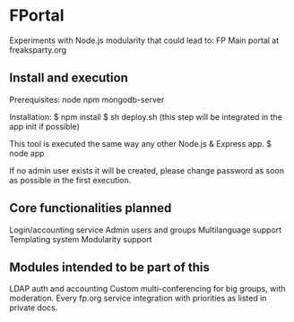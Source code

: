 # FPortal
Experiments with Node.js modularity that could lead to:
FP Main portal at freaksparty.org

## Install and execution
Prerequisites: node npm mongodb-server

Installation:
$ npm install
$ sh deploy.sh (this step will be integrated in the app init if possible)

This tool is executed the same way any other Node.js & Express app.
$ node app

If no admin user exists it will be created, please change password as soon as possible in the first execution.

## Core functionalities planned
Login/accounting service
Admin users and groups
Multilanguage support
Templating system
Modularity support

## Modules intended to be part of this
LDAP auth and accounting
Custom multi-conferencing for big groups, with moderation.
Every fp.org service integration with priorities as listed in private docs.
